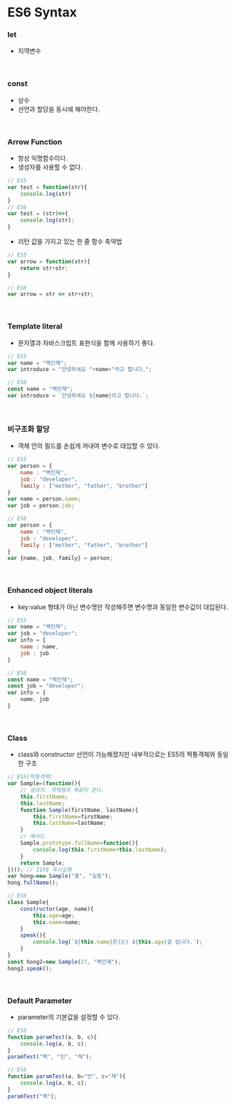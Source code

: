 # ES6 Syntax

### let
- 지역변수

<br>

### const
- 상수
- 선언과 할당을 동시에 해야한다.

<br>

### Arrow Function
- 항상 익명함수이다.
- 생성자를 사용할 수 없다.
```js
// ES5
var test = function(str){
    console.log(str)
}
// ES6
var test = (str)=>{
    console.log(str);
}
```
- 리턴 값을 가지고 있는 한 줄 함수 축약법
```js
// ES5
var arrow = function(str){
    return str+str;
} 

// ES6
var arrow = str => str+str;
```

<br>

### Template literal
- 문자열과 자바스크립트 표현식을 함께 사용하기 좋다.
```js
// ES5
var name = "백인재";
var introduce = "안녕하세요 "+name+"라고 합니다.";

// ES6
const name = "백인재";
var introduce = `안녕하세요 ${name}라고 합니다.`;
```

<br>

### 비구조화 할당
- 객체 안의 필드를 손쉽게 꺼내여 변수로 대입할 수 있다.
```js
// ES5
var person = {
    name : "백인재",
    job : "developer",
    family : ["mother", "father", "brother"]
}
var name = person.name;
var job = person.job;

// ES6
var person = {
    name : "백인재",
    job : "developer",
    family : ["mother", "father", "brother"]
}
var {name, job, family} = person;
```

<br>

### Enhanced object literals
- key:value 형태가 아닌 변수명만 작성해주면 변수명과 동일한 변수값이 대입된다.
```js
// ES5
var name = "백인재";
var job = "developer";
var info = {
    name : name,
    job : job
}

// ES6
const name = "백인재";
const job = "developer";
var info = {
    name, job
}
```

<br>

### Class
- class와 constructor 선언이 가능해졌지만 내부적으로는 ES5의 짝퉁객체와 동일한 구조
```js
// ES5(짝퉁객체)
var Sample=(function(){
    // 생성자. 객체명과 똑같이 쓴다.
    this.firstName;
    this.lastName;
    function Sample(firstName, lastName){
        this.firstName=firstName;
        this.lastName=lastName;
    }
    // 메서드
    Sample.prototype.fullName=function(){
        console.log(this.firstName+this.lastName);  
    }
    return Sample;
})(); // IIFE 즉시실행
var hong=new Sample("홍", "길동");
hong.fullName();

// ES6
class Sample{
    constructor(age, name){
        this.age=age;
        this.name=name;
    }
    speak(){
        console.log(`${this.name}은(는) ${this.age}살 입니다.`);
    }
}
const hong2=new Sample(27, "백인재");
hong2.speak();
```

<br>

### Default Parameter
- parameter의 기본값을 설정할 수 있다.
```js
// ES5
function paramTest(a, b, c){
    console.log(a, b, c);
}
paramTest("백", "인", "재");

// ES6
function paramTest(a, b="인", c="재"){
    console.log(a, b, c);
}
paramTest("백");
```